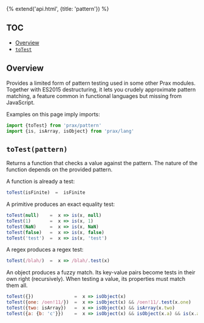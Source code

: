 {% extend('api.html', {title: 'pattern'}) %}

## TOC

* [Overview]({{url(path)}}/#overview)
* [`toTest`]({{url(path)}}/#-totest-pattern-)

## Overview

Provides a limited form of pattern testing used in some other Prax modules.
Together with ES2015 destructuring, it lets you crudely approximate pattern
matching, a feature common in functional languages but missing from JavaScript.

Examples on this page imply imports:

```js
import {toTest} from 'prax/pattern'
import {is, isArray, isObject} from 'prax/lang'
```

## `toTest(pattern)`

Returns a function that checks a value against the pattern. The nature of the
function depends on the provided pattern.

A function is already a test:

```js
toTest(isFinite)  =  isFinite
```

A primitive produces an exact equality test:

```js
toTest(null)    =  x => is(x, null)
toTest(1)       =  x => is(x, 1)
toTest(NaN)     =  x => is(x, NaN)
toTest(false)   =  x => is(x, false)
toTest('test')  =  x => is(x, 'test')
```

A regex produces a regex test:

```js
toTest(/blah/)  =  x => /blah/.test(x)
```

An object produces a fuzzy match. Its key-value pairs become tests in their own
right (recursively). When testing a value, its properties must match them all.

```js
toTest({})               =  x => isObject(x)
toTest({one: /oen!11/})  =  x => isObject(x) && /oen!11/.test(x.one)
toTest({two: isArray})   =  x => isObject(x) && isArray(x.two)
toTest({a: {b: 'c'}})    =  x => isObject(x) && isObject(x.a) && is(x.a.b, 'c')
```
